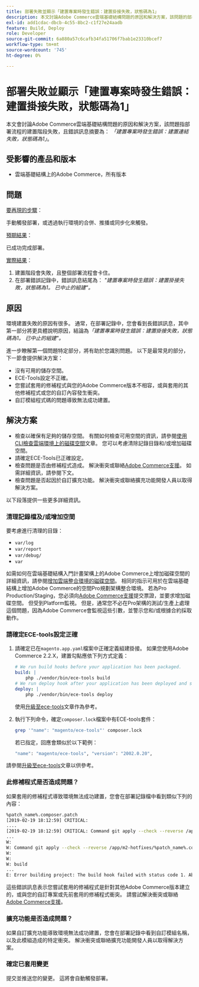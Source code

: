 ```yaml
---
title: 部署失敗並顯示「建置專案時發生錯誤：建置掛接失敗，狀態碼為1」
description: 本文討論Adobe Commerce雲端基礎結構問題的原因和解決方案，該問題的部署流程的建置階段失敗，並且錯誤訊息摘要為： *「錯誤建置專案：建置掛接失敗，狀態碼為1」*。
exl-id: add1cdac-dbcb-4c55-8bc2-c1f27e24aadb
feature: Build, Deploy
role: Developer
source-git-commit: 6a880a57c6cafb34fa51706f7bab1e23310bcef7
workflow-type: tm+mt
source-wordcount: '745'
ht-degree: 0%

---
```


# 部署失敗並顯示「建置專案時發生錯誤：建置掛接失敗，狀態碼為1」

本文會討論Adobe Commerce雲端基礎結構問題的原因和解決方案，該問題指部署流程的建置階段失敗，且錯誤訊息摘要為： *「建置專案時發生錯誤：建置連結失敗，狀態碼為1」*。

## 受影響的產品和版本

* 雲端基礎結構上的Adobe Commerce，所有版本

## 問題

<u>要再現的步驟</u>：

手動觸發部署，或透過執行環境的合併、推播或同步化來觸發。

<u>預期結果</u>：

已成功完成部署。

<u>實際結果</u>：

1. 建置階段會失敗，且整個部署流程會卡住。
1. 在部署錯誤記錄中，錯誤訊息結尾為： *&quot;建置專案時發生錯誤：建置掛接失敗，狀態碼為1。 已中止的組建&quot;。*

## 原因

環境建置失敗的原因有很多。 通常，在部署記錄中，您會看到長錯誤訊息，其中第一部分將更具體說明原因，結論為&#x200B;*「建置專案時發生錯誤：建置掛接失敗，狀態碼為1。 已中止的組建&quot;。*

進一步瞭解第一個問題特定部分，將有助於您識別問題。 以下是最常見的部分，下一節會提供解決方案：

* 沒有可用的儲存空間。
* ECE-Tools設定不正確。
* 您嘗試套用的修補程式與您的Adobe Commerce版本不相容，或與套用的其他修補程式或您的自訂內容發生衝突。
* 自訂模組程式碼的問題導致無法成功建置。

## 解決方案

* 檢查以確保有足夠的儲存空間。 有關如何檢查可用空間的資訊，請參閱[使用CLI檢查雲端環境上的磁碟空間](/help/how-to/general/check-disk-space-on-cloud-environment-using-cli.md)文章。 您可以考慮清除記錄目錄和/或增加磁碟空間。
* 請確定ECE-Tools已正確設定。
* 檢查問題是否由修補程式造成。 解決衝突或聯絡[Adobe Commerce支援](/help/help-center-guide/help-center/magento-help-center-user-guide.md#submit-ticket)。 如需詳細資訊，請參閱下文。
* 檢查問題是否起因於自訂擴充功能。 解決衝突或聯絡擴充功能開發人員以取得解決方案。

以下段落提供一些更多詳細資訊。

### 清理記錄檔及/或增加空間

要考慮進行清理的目錄：

* `var/log`
* `var/report`
* `var/debug/`
* `var`

如需如何在雲端基礎結構入門計畫架構上的Adobe Commerce上增加磁碟空間的詳細資訊，請參閱[增加雲端整合環境的磁碟空間](/help/how-to/general/increase-disk-space-for-integration-environment-on-cloud.md)。 相同的指示可用於在雲端基礎結構上增加Adobe Commerce的空間Pro規劃架構整合環境。 若為Pro Production/Staging，您必須向[Adobe Commerce支援](/help/help-center-guide/help-center/magento-help-center-user-guide.md#submit-ticket)提交票證，並要求增加磁碟空間。 但受到Platform監視。 但是，通常您不必在Pro架構的測試/生產上處理這個問題，因為Adobe Commerce會監視這些引數，並警示您和/或根據合約採取動作。

### 請確定ECE-tools設定正確

1. 請確定已在`magento.app.yaml`檔案中正確定義組建掛接。 如果您使用Adobe Commerce 2.2.X，建置勾點應依下列方式定義：

   ```yaml
   # We run build hooks before your application has been packaged.
   build: |
       php ./vendor/bin/ece-tools build
   # We run deploy hook after your application has been deployed and started.
   deploy: |
       php ./vendor/bin/ece-tools deploy
   ```

   使用[升級至ece-tools](https://experienceleague.adobe.com/zh-hant/docs/commerce-cloud-service/user-guide/dev-tools/ece-tools/install-package)文章作為參考。

1. 執行下列命令，確定`composer.lock`檔案中有ECE-tools套件：

   ```bash
   grep '"name": "magento/ece-tools"' composer.lock
   ```

   若已指定，回應會類似於以下範例：

   ```bash
   "name": "magento/ece-tools", "version": "2002.0.20",
   ```

請參閱[升級至ece-tools](https://experienceleague.adobe.com/zh-hant/docs/commerce-cloud-service/user-guide/dev-tools/ece-tools/install-package)文章以供參考。

### 此修補程式是否造成問題？

如果套用的修補程式導致環境無法成功建置，您會在部署記錄檔中看到類似下列的內容：

```bash
%patch_name%.composer.patch
[2019-02-19 18:12:59] CRITICAL:
....
[2019-02-19 18:12:59] CRITICAL: Command git apply --check --reverse /app/m2-hotfixes/%patch_name%.composer.patch returned code 1
...
W:
W: Command git apply --check --reverse /app/m2-hotfixes/%patch_name%.composer.patch returned code 1
W:
W:
W: build
...
E: Error building project: The build hook failed with status code 1. Aborted build.
```

這些錯誤訊息表示您嘗試套用的修補程式是針對其他Adobe Commerce版本建立的，或與您的自訂專案或先前套用的修補程式衝突。 請嘗試解決衝突或聯絡[Adobe Commerce支援](/help/help-center-guide/help-center/magento-help-center-user-guide.md#submit-ticket)。

### 擴充功能是否造成問題？

如果自訂擴充功能導致環境無法成功建置，您會在部署記錄中看到自訂模組名稱，以及此模組造成的特定衝突。 解決衝突或聯絡擴充功能開發人員以取得解決方案。

### 確定已套用變更

提交並推送您的變更。 這將會自動觸發部署。
